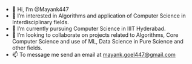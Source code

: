 - 👋 Hi, I’m @Mayank447
- 👀 I’m interested in Algorithms and application of Computer Science in Interdisciplinary fields.
- 🌱 I’m currently pursuing Computer Science in IIIT Hyderabad.
- 💞️ I’m looking to collaborate on projects related to Algorithms, Core Computer Science and use of ML, Data Science in Pure Science and other fields.
- 📫 To message me send an email at mayank.goel447@gmail.com

<!---
Mayank447/Mayank447 is a ✨ special ✨ repository because its `README.md` (this file) appears on your GitHub profile.
You can click the Preview link to take a look at your changes.
--->
